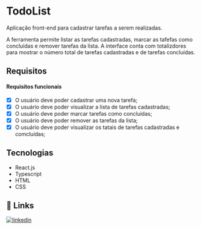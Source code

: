 
# TodoList

Aplicação front-end para cadastrar tarefas a serem realizadas.

A ferramenta permite listar as tarefas cadastradas, marcar as tafefas como concluídas e remover tarefas da lista. A interface conta com totalizdores para mostrar o número total de tarefas cadastradas e de tarefas concluídas.

## Requisitos

#### Requisitos funcionais
- [x] O usuário deve poder cadastrar uma nova tarefa;
- [x] O usuário deve poder visualizar a lista de tarefas cadastradas;
- [x] O usuário deve poder marcar tarefas como concluídas;
- [x] O usuário deve poder remover as tarefas da lista;
- [x] O usuário deve poder visualizar os tatais de tarefas cadastradas e comcluídas;

## Tecnologias
- React.js
- Typescript
- HTML
- CSS

## 🔗 Links
[![linkedin](https://img.shields.io/badge/linkedin-0A66C2?style=for-the-badge&logo=linkedin&logoColor=white)](https://www.linkedin.com/in/guilherme-lucas-63539a2a8/)
